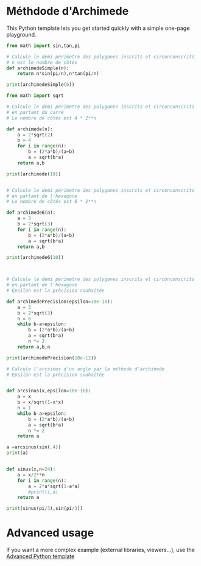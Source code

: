 # Méthdode d'Archimede 

This Python template lets you get started quickly with a simple one-page playground.

```python runnable
from math import sin,tan,pi

# Calcule le demi périmetre des polygones inscrits et circonconscrits
# n est le nombre de côtés
def archimedeSimple(n):
    return n*sin(pi/n),n*tan(pi/n)

print(archimedeSimple(6))

from math import sqrt

# Calcule le demi périmetre des polygones inscrits et circonconscrits
# en partant du carré
# Le nombre de côtés est 4 * 2**n

def archimede(n):
    a = 2*sqrt(2)
    b = 4
    for i in range(n):
        b = (2*a*b)/(a+b)
        a = sqrt(b*a)
    return a,b

print(archimede(10))


# Calcule le demi périmetre des polygones inscrits et circonconscrits
# en partant de l'hexagone
# Le nombre de côtés est 6 * 2**n

def archimede6(n):
    a = 3
    b = 2*sqrt(3)
    for i in range(n):
        b = (2*a*b)/(a+b)
        a = sqrt(b*a)
    return a,b

print(archimede6(10))



# Calcule le demi périmetre des polygones inscrits et circonconscrits
# en partant de l'hexagone
# Epsilon est la prècision souhaitée

def archimedePrecision(epsilon=10e-16):
    a = 3
    b = 2*sqrt(3)
    n = 6
    while b-a>epsilon:
        b = (2*a*b)/(a+b)
        a = sqrt(b*a)
        n *= 2
    return a,b,n

print(archimedePrecision(10e-12))

# Calcule l'arcsinus d'un angle par la méthode d'archimede
# Epsilon est la prècision souhaitée


def arcsinus(x,epsilon=10e-16):
    a = x
    b = x/sqrt(1-x*x)
    n = 1
    while b-a>epsilon:
        b = (2*a*b)/(a+b)
        a = sqrt(b*a)
        n *= 2
    return a

a =arcsinus(sin(.4))
print(a)


def sinus(x,n=24):
    a = x/2**n   
    for i in range(n):
        a = 2*a*sqrt(1-a*a)
        #print(i,a)
    return a

print(sinus(pi/3),sin(pi/3))
```

# Advanced usage

If you want a more complex example (external libraries, viewers...), use the [Advanced Python template](https://tech.io/select-repo/429)
